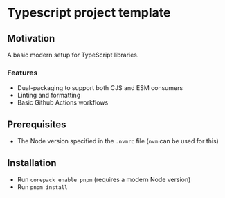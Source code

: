 # Typescript project template

## Motivation

A basic modern setup for TypeScript libraries.

### Features

- Dual-packaging to support both CJS and ESM consumers
- Linting and formatting
- Basic Github Actions workflows

## Prerequisites

- The Node version specified in the `.nvmrc` file (`nvm` can be used for this)

## Installation

- Run `corepack enable pnpm` (requires a modern Node version)
- Run `pnpm install`
